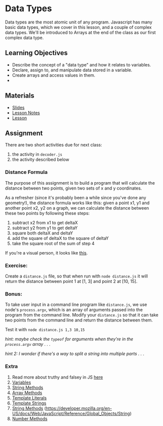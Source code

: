 # Data Types
Data types are the most atomic unit of any program. Javascript has many basic data types, which we cover in this lesson, and a couple of complex data types. We'll be introduced to Arrays at the end of the class as our first complex data type.

## Learning Objectives
- Describe the concept of a "data type" and how it relates to variables.
- Declare, assign to, and manipulate data stored in a variable.
- Create arrays and access values in them.
-
## Materials
- [Slides](https://ga-students.github.io/js-dc-5/02-data-types)
- [Lesson Notes](02-data-types/lesson_plan.md)
- [Lesson](https://www.youtube.com/watch?v=_cZPOUf5Ddg)

## Assignment
There are two short activities due for next class:
1. the activity in `decoder.js`
2. the activity described below

### Distance Formula

The purpose of this assignment is to build a program that will calculate the distance between two points, given two sets of x and y coordinates.

As a refresher (since it's probably been a while since you've done any geometry!), the distance formula works like this: given a point x1, y1 and another point x2, y2 on a graph, we can calculate the distance between these two points by following these steps:

1. subtract x2 from x1 to get deltaX
2. subtract y2 from y1 to get deltaY
3. square both deltaX and deltaY
4. add the square of deltaX to the square of deltaY
5. take the square root of the sum of step 4

If you're a visual person, it looks like [this](http://www.purplemath.com/modules/distform.htm).

### Exercise:
Create a `distance.js` file, so that when run with `node distance.js` it will return the distance between point 1 at [1, 3] and point 2 at [10, 15].

### Bonus:
To take user input in a command line program like `distance.js`, we use node's `process.argv`, which is an array of arguments passed into the program from the command line. Modify your `distance.js` so that it can take two points from the command line and return the distance between them.

Test it with `node distance.js 1,3 10,15`

*hint: maybe check the `typeof` for arguments when they're in the `process.argv` array . . .*

*hint 2: I wonder if there's a way to split a string into multiple parts . . .*

### Extra
1. Read more about truthy and falsey in JS [here](https://dorey.github.io/JavaScript-Equality-Table/)
2. [Variables](https://www.sitepoint.com/preparing-ecmascript-6-let-const/)
3. [String Methods](https://developer.mozilla.org/en-US/docs/Web/JavaScript/Reference/Global_Objects/String)
4. [Array Methods](https://developer.mozilla.org/en-US/docs/Web/JavaScript/Reference/Global_Objects/Array)
5. [Template Literals](https://developer.mozilla.org/en-US/docs/Web/JavaScript/Reference/Template_literals)
6. [Template Strings](https://developers.google.com/web/updates/2015/01/ES6-Template-Strings)
7. [String Methods](https://www.sitepoint.com/preparing-ecmascript-6-new-string-methods/) (https://developer.mozilla.org/en-US/docs/Web/JavaScript/Reference/Global_Objects/String)
8. [Number Methods](https://www.sitepoint.com/preparing-ecmascript-6-new-number-methods/)
